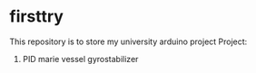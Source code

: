 # firsttry
This repository is to store my university arduino project
Project:
1) PID marie vessel gyrostabilizer 
